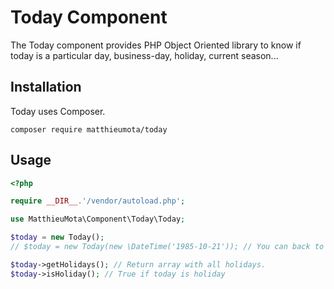 Today Component
===============

The Today component provides PHP Object Oriented library to know if today is a particular day, business-day, holiday, current season...

## Installation

Today uses Composer.

```
composer require matthieumota/today
```

## Usage

```php
<?php

require __DIR__.'/vendor/autoload.php';

use MatthieuMota\Component\Today\Today;

$today = new Today();
// $today = new Today(new \DateTime('1985-10-21')); // You can back to the past to see if it was an amazing day.

$today->getHolidays(); // Return array with all holidays.
$today->isHoliday(); // True if today is holiday

```
